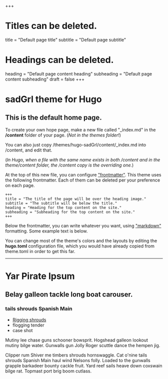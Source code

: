 +++
# Titles can be deleted.
title = "Default page title"
subtitle = "Default page subtitle"
# Headings can be deleted.
heading = "Default page content heading"
subheading = "Default page content subheading"
draft = false
+++

# sadGrl theme for Hugo

## This is the default home page.

To create your own hope page, make a new file called "_index.md" in the **/content** folder of your page. (*Not in the themes folder!*)

You can also just copy /themes/hugo-sadGrl/content/_index.md into /content, and edit that.

(*In Hugo, when a file with the same name exists in both /content and in the theme/content folder, the /content copy is the overriding one.*)

At the top of this new file, you can configure ["frontmatter"](https://gohugo.io/content-management/front-matter/).
This theme uses the following frontmatter. Each of them can be deleted per your preference on each page.

```text
+++
title = "The title of the page will be over the heading image."
subtitle = "The subtitle will be below the title."
heading = "Heading for the top content on the site."
subheading = "Subheading for the top content on the site."
+++
```

Below the frontmatter, you can write whatever you want, using ["markdown"](https://daringfireball.net/projects/markdown) formatting. Some example text is below.

You can change most of the theme's colors and the layouts by editing the **hugo.toml** configuration file, which you would have already copied from theme.toml in order to get this far.

----

# Yar Pirate Ipsum

## Belay galleon tackle long boat carouser.

### tails shrouds Spanish Main

- [Rigging shrouds](#)
- flogging tender
- case shot

Mutiny lee chase guns schooner bowsprit. Hogshead galleon lookout mutiny bilge water. Gunwalls gun Jolly Roger scuttle dance the hempen jig.

Clipper rum Shiver me timbers shrouds hornswaggle. Cat o'nine tails shrouds Spanish Main haul wind Nelsons folly. Loaded to the gunwalls grapple barkadeer bounty cackle fruit. Yard reef sails heave down coxswain bilge rat. Topmast port brig boom cutlass.

